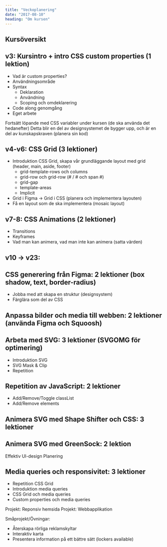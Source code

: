 ```yaml
---
title: "Veckoplanering"
date: "2017-08-10"
heading: "Om kursen"
---
```


## Kursöversikt

## v3: Kursintro + intro CSS custom properties (1 lektion)

- Vad är custom properties?
- Användningsområde
- Syntax
  - Deklaration
  - Användning
  - Scoping och omdeklarering
- Code along genomgång
- Eget arbete

Fortsätt löpande med CSS variabler under kursen (de ska använda det hedanefter)
Detta blir en del av designsystemet de bygger upp, och är en del av kunskapskraven (planera sin kod)

## v4-v6: CSS Grid (3 lektioner)

- Introduktion CSS Grid, skapa vår grundläggande layout med grid (header, main, aside, footer)
  - grid-template-rows och columns
  - grid-row och grid-row (# / # och span #)
  - grid-gap
  - template-areas
  - Implicit
- Grid i Figma -> Grid i CSS (planera och implementera layouten)
- Få en layout som de ska implementera (mosaic layout)

## v7-8: CSS Animations (2 lektioner)

- Transitions
- Keyframes
- Vad man kan animera, vad man inte kan animera (satta värden)

## v10 -> v23:

## CSS generering från Figma: 2 lektioner (box shadow, text, border-radius)

- Jobba med att skapa en struktur (designsystem)
- Färglära som del av CSS

## Anpassa bilder och media till webben: 2 lektioner (använda Figma och Squoosh)
## Arbeta med SVG: 3 lektioner (SVGOMG för optimering)

- Introduktion SVG
- SVG Mask & Clip
- Repetition

## Repetition av JavaScript: 2 lektioner

- Add/Remove/Toggle classList
- Add/Remove elements

## Animera SVG med Shape Shifter och CSS: 3 lektioner

## Animera SVG med GreenSock: 2 lektion

Effektiv UI-design
Planering

## Media queries och responsivitet: 3 lektioner

- Repetition CSS Grid
- Introduktion media queries
- CSS Grid och media queries
- Custom properties och media queries



Projekt: Reponsiv hemsida
Projekt: Webbapplikation

Småprojekt/Övningar:

- Återskapa rörliga reklamskyltar
- Interaktiv karta
- Presentera information på ett bättre sätt (lockers available)